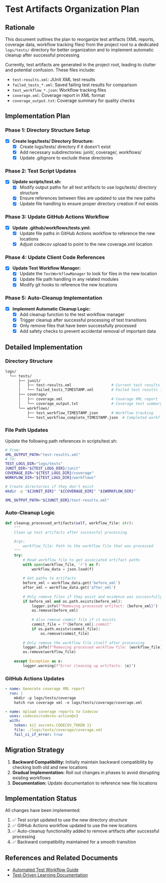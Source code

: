# Test Artifacts Organization Plan

## Rationale

This document outlines the plan to reorganize test artifacts (XML reports, coverage data, workflow tracking files) from the project root to a dedicated `logs/tests/` directory for better organization and to implement automatic cleanup after successful processing.

Currently, test artifacts are generated in the project root, leading to clutter and potential confusion. These files include:

- `test-results.xml`: JUnit XML test results
- `failed_tests_*.xml`: Saved failing test results for comparison
- `test_workflow_*.json`: Workflow tracking files
- `coverage.xml`: Coverage report in XML format
- `coverage_output.txt`: Coverage summary for quality checks

## Implementation Plan

### Phase 1: Directory Structure Setup

- [x] **Create logs/tests/ Directory Structure:**
  - [x] Create logs/tests/ directory if it doesn't exist
  - [x] Add necessary subdirectories: junit/, coverage/, workflows/
  - [x] Update .gitignore to exclude these directories

### Phase 2: Test Script Updates

- [x] **Update scripts/test.sh:**
  - [x] Modify output paths for all test artifacts to use logs/tests/ directory structure
  - [x] Ensure references between files are updated to use the new paths
  - [x] Update file handling to ensure proper directory creation if not exists

### Phase 3: Update GitHub Actions Workflow

- [x] **Update .github/workflows/tests.yml:**
  - [x] Update file paths in GitHub Actions workflow to reference the new locations
  - [x] Adjust codecov upload to point to the new coverage.xml location

### Phase 4: Update Client Code References

- [x] **Update Test Workflow Manager:**
  - [x] Update the `TestWorkflowManager` to look for files in the new location
  - [x] Update file path handling in any related modules
  - [x] Modify git hooks to reference the new locations

### Phase 5: Auto-Cleanup Implementation

- [x] **Implement Automatic Cleanup Logic:**
  - [x] Add cleanup function to the test workflow manager
  - [x] Trigger cleanup after successful processing of test transitions
  - [x] Only remove files that have been successfully processed
  - [x] Add safety checks to prevent accidental removal of important data

## Detailed Implementation

### Directory Structure

```bash
logs/
  └── tests/
      ├── junit/
      │   ├── test-results.xml                  # Current test results
      │   └── failed_tests_TIMESTAMP.xml        # Failed test results for comparison
      ├── coverage/
      │   ├── coverage.xml                      # Coverage XML report
      │   └── coverage_output.txt               # Coverage text summary
      └── workflows/
          ├── test_workflow_TIMESTAMP.json      # Workflow tracking
          └── test_workflow_complete_TIMESTAMP.json  # Completed workflow
```

### File Path Updates

Update the following path references in scripts/test.sh:

```bash
# From:
XML_OUTPUT_PATH="test-results.xml"
# To:
TEST_LOGS_DIR="logs/tests"
JUNIT_DIR="${TEST_LOGS_DIR}/junit"
COVERAGE_DIR="${TEST_LOGS_DIR}/coverage"
WORKFLOW_DIR="${TEST_LOGS_DIR}/workflows"

# Create directories if they don't exist
mkdir -p "${JUNIT_DIR}" "${COVERAGE_DIR}" "${WORKFLOW_DIR}"

XML_OUTPUT_PATH="${JUNIT_DIR}/test-results.xml"
```

### Auto-Cleanup Logic

```python
def cleanup_processed_artifacts(self, workflow_file: str):
    """
    Clean up test artifacts after successful processing.
    
    Args:
        workflow_file: Path to the workflow file that was processed
    """
    try:
        # Read workflow file to get associated artifact paths
        with open(workflow_file, 'r') as f:
            workflow_data = json.load(f)
        
        # Get paths to artifacts
        before_xml = workflow_data.get('before_xml')
        after_xml = workflow_data.get('after_xml')
        
        # Only remove files if they exist and evidence was successfully created
        if before_xml and os.path.exists(before_xml):
            logger.info(f"Removing processed artifact: {before_xml}")
            os.remove(before_xml)
            
            # Also remove commit file if it exists
            commit_file = f"{before_xml}.commit"
            if os.path.exists(commit_file):
                os.remove(commit_file)
        
        # Only remove the workflow file itself after processing
        logger.info(f"Removing processed workflow file: {workflow_file}")
        os.remove(workflow_file)
            
    except Exception as e:
        logger.warning(f"Error cleaning up artifacts: {e}")
```

### GitHub Actions Updates

```yaml
- name: Generate coverage XML report
  run: |
    mkdir -p logs/tests/coverage
    hatch run coverage xml -o logs/tests/coverage/coverage.xml

- name: Upload coverage reports to Codecov
  uses: codecov/codecov-action@v3
  with:
    token: ${{ secrets.CODECOV_TOKEN }}
    file: ./logs/tests/coverage/coverage.xml
    fail_ci_if_error: true
```

## Migration Strategy

1. **Backward Compatibility:** Initially maintain backward compatibility by checking both old and new locations
2. **Gradual Implementation:** Roll out changes in phases to avoid disrupting existing workflows
3. **Documentation:** Update documentation to reference new file locations

## Implementation Status

All changes have been implemented:

1. ✅ Test script updated to use the new directory structure
2. ✅ GitHub Actions workflow updated to use the new locations
3. ✅ Auto-cleanup functionality added to remove artifacts after successful processing
4. ✅ Backward compatibility maintained for a smooth transition

## References and Related Documents

- [Automated Test Workflow Guide](docs/usage/automated_test_workflow.md)
- [Test-Driven Learning Documentation](docs/thinking_tools/test_driven_learning.md)
